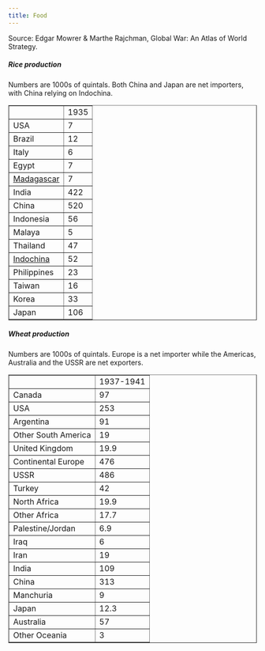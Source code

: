 ```yaml
---
title: Food
---
```

 Source: Edgar Mowrer & Marthe Rajchman, Global War: An Atlas of World Strategy.

##### Rice production

Numbers are 1000s of quintals. Both China and Japan are net importers, with China relying on Indochina.

<table border="1"><tbody><tr><td></td><td>1935</td></tr><tr><td>USA</td><td>7</td></tr><tr><td>Brazil</td><td>12</td></tr><tr><td>Italy</td><td>6</td></tr><tr><td>Egypt</td><td>7</td></tr><tr><td><a href="/wiki/Madagascar" title="Madagascar">Madagascar</a></td><td>7</td></tr><tr><td>India</td><td>422</td></tr><tr><td>China</td><td>520</td></tr><tr><td>Indonesia</td><td>56</td></tr><tr><td>Malaya</td><td>5</td></tr><tr><td>Thailand</td><td>47</td></tr><tr><td><a href="/wiki/Indochina" title="Indochina">Indochina</a></td><td>52</td></tr><tr><td>Philippines</td><td>23</td></tr><tr><td>Taiwan</td><td>16</td></tr><tr><td>Korea</td><td>33</td></tr><tr><td>Japan</td><td>106</td></tr></tbody></table>

##### Wheat production

Numbers are 1000s of quintals. Europe is a net importer while the Americas, Australia and the USSR are net exporters.

<table border="1"><tbody><tr><td></td><td>1937-1941</td></tr><tr><td>Canada</td><td>97</td></tr><tr><td>USA</td><td>253</td></tr><tr><td>Argentina</td><td>91</td></tr><tr><td>Other South America</td><td>19</td></tr><tr><td>United Kingdom</td><td>19.9</td></tr><tr><td>Continental Europe</td><td>476</td></tr><tr><td>USSR</td><td>486</td></tr><tr><td>Turkey</td><td>42</td></tr><tr><td>North Africa</td><td>19.9</td></tr><tr><td>Other Africa</td><td>17.7</td></tr><tr><td>Palestine/Jordan</td><td>6.9</td></tr><tr><td>Iraq</td><td>6</td></tr><tr><td>Iran</td><td>19</td></tr><tr><td>India</td><td>109</td></tr><tr><td>China</td><td>313</td></tr><tr><td>Manchuria</td><td>9</td></tr><tr><td>Japan</td><td>12.3</td></tr><tr><td>Australia</td><td>57</td></tr><tr><td>Other Oceania</td><td>3</td></tr></tbody></table>